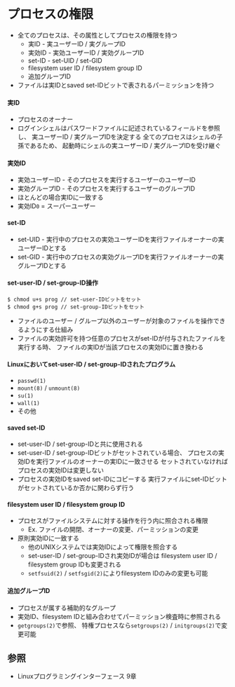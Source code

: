 # プロセスの権限
- 全てのプロセスは、その属性としてプロセスの権限を持つ
  - 実ID   - 実ユーザーID / 実グループID
  - 実効ID - 実効ユーザーID / 実効グループID
  - set-ID - set-UID / set-GID
  - filesystem user ID / filesystem group ID
  - 追加グループID
- ファイルは実IDとsaved set-IDビットで表されるパーミッションを持つ

#### 実ID
- プロセスのオーナー
- ログインシェルはパスワードファイルに記述されているフィールドを参照し、
  実ユーザーID / 実グループIDを決定する
  全てのプロセスはシェルの子孫であるため、
  起動時にシェルの実ユーザーID / 実グループIDを受け継ぐ

#### 実効ID
- 実効ユーザーID - そのプロセスを実行するユーザーのユーザーID
- 実効グループID - そのプロセスを実行するユーザーのグループID
- ほとんどの場合実IDに一致する
- 実効ID`0` = スーパーユーザー

#### set-ID
- set-UID - 実行中のプロセスの実効ユーザーIDを実行ファイルオーナーの実ユーザーIDとする
- set-GID - 実行中のプロセスの実効グループIDを実行ファイルオーナーの実グループIDとする

#### set-user-ID / set-group-ID操作
```
$ chmod u+s prog // set-user-IDビットをセット
$ chmod g+s prog // set-group-IDビットをセット
```
- ファイルのユーザー / グループ以外のユーザーが対象のファイルを操作できるようにする仕組み
- ファイルの実効許可を持つ任意のプロセスがset-IDが付与されたファイルを実行する時、
  ファイルの実IDが当該プロセスの実効IDに置き換わる

#### Linuxにおいてset-user-ID / set-group-IDされたプログラム
- `passwd(1)`
- `mount(8)` / `unmount(8)`
- `su(1)`
- `wall(1)`
- その他

#### saved set-ID
- set-user-ID / set-group-IDと共に使用される
- set-user-ID / set-group-IDビットがセットされている場合、
  プロセスの実効IDを実行ファイルのオーナーの実IDに一致させる
  セットされていなければプロセスの実効IDは変更しない
- プロセスの実効IDをsaved set-IDにコピーする
  実行ファイルにset-IDビットがセットされているか否かに関わらず行う

#### filesystem user ID / filesystem group ID
- プロセスがファイルシステムに対する操作を行う内に照合される権限
  - Ex. ファイルの開閉、オーナーの変更、パーミッションの変更
- 原則実効IDに一致する
  - 他のUNIXシステムでは実効IDによって権限を照合する
  - set-user-ID / set-group-IDされ実効IDが場合は
    filesystem user ID / filesystem group IDも変更される
  - `setfsuid(2)` / `setfsgid(2)`によりfilesystem IDのみの変更も可能

#### 追加グループID
- プロセスが属する補助的なグループ
- 実効ID、filesystem IDと組み合わせてパーミッション検査時に参照される
- `getgroups(2)`で参照、
  特権プロセスなら`setgroups(2)` / `initgroups(2)`で変更可能

## 参照
- Linuxプログラミングインターフェース 9章
